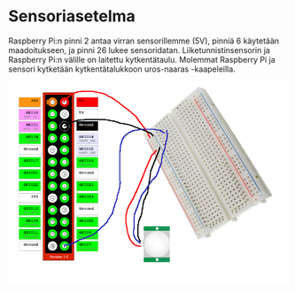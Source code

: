 # Sensoriasetelma

Raspberry Pi:n pinni 2 antaa virran sensorillemme (5V), pinniä 6 käytetään maadoitukseen, ja pinni 26 lukee sensoridatan. Liiketunnistinsensorin ja Raspberry Pi:n välille on laitettu kytkentätaulu. Molemmat Raspberry Pi ja sensori kytketään kytkentätalukkoon uros-naaras -kaapeleilla.

![sensoriasetelma](https://github.com/jmmcoder/jp2projekti/blob/master/sensoriasetelma.png)
